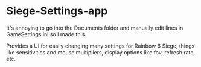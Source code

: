 # Siege-Settings-app

It's annoying to go into the Documents folder and manually edit lines in GameSettings.ini so I made this.

Provides a UI for easily changing many settings for Rainbow 6 Siege, things like sensitivities and mouse multipliers, display options like fov, refresh rate, etc.
